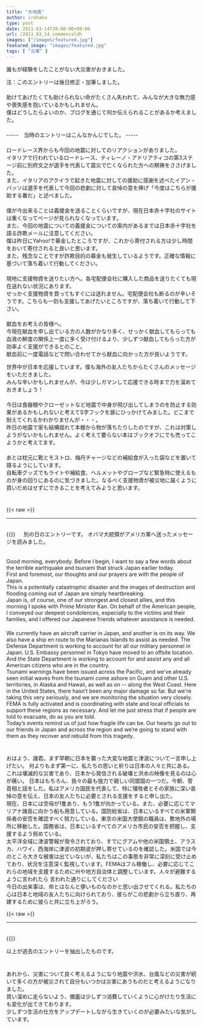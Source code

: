 ```yaml
---
title: "大地震"
author: irohaka
type: post
date: 2011-03-14T20:00:00+09:00
url: /2011_03_14_commencaldh
images: ["/images/featured.jpg"]
featured_image: "images/featured.jpg"
tags: [ "災害" ]
---
```


誰もが経験をしたことがない大災害がおきました。  
 <!--more-->

注：このエントリーは後日修正・加筆しました。  
　  
助けてあげたくても助けられない命がたくさん失われて、みんなが大きな無力感や喪失感を抱いているかもしれません。  
僕はどうしたらよいのか、ブログを通じて何か伝えられることがあるか考えました。  
　  
-----　当時のエントリーはこんなかんじでした。 -----  
　  　  　  
ロードレース界からも今回の地震に対してのリアクションがありました。  
イタリアで行われているロードレース、ティレーノ・アドリアティコの第3ステージ前に別府文之が選手を代表して震災で亡くなられた方への黙祷をささげました。  
また、イタリアのアクイラで起きた地震に対しての援助に感謝を述べたイアン・バッソは選手を代表して今回の悲劇に対して哀悼の意を捧げ「今度はこちらが援助する番だ」と述べました。  
　  
僕が今出来ることは義援金を送ることくらいですが、現在日本赤十字社のサイトは重くなってページが見られなくなっています。  
また、今回の地震についての義援金についての案内があるまでは日本赤十字社を語る詐欺メールに注意してください。  
僕は昨日にYahoo!で募金したところですが、これから寄付される方は少し時間をおいて寄付されると良いと思います。  
また、残念なことですが詐欺目的の募金も発生しているようです。正確な情報に基づいて落ち着いて行動してください。  
　  
現地に支援物資を送りたい方へ。各宅配便会社に購入した商品を送りたくても現在送れない状況にあります。  
せっかく支援物資を買ってもすぐには送れません。宅配便会社も断るのが辛いそうです。こちらも一刻も支援してあげたいところですが、落ち着いて行動して下さい。  
　  
献血をお考えの皆様へ。  
今現在献血を申し出ている方の人数がかなり多く、せっかく献血してもらっても血液の鮮度の関係上一度に多く受け付けるより、少しずつ献血してもらった方が効率よく支援ができるとのこと。  
献血前に一度電話などで問い合わせてから献血に向かった方が良いようです。  

世界中が日本を応援しています。僕も海外の友人たちからたくさんのメッセージをいただきました。  
みんな辛いかもしれませんが、今は少しガマンして応援できる時まで力を溜めておきましょう！  
　  
今日は食器棚やクローゼットなど地震で中身が飛び出してしまうのを防止する効果があるかもしれないと考えてS字フックを扉にひっかけてみました。どこまで耐えてくれるかわかりませんが・・・。  
昨日の地震で家も結構揺れて本棚から物が落ちたりしたのですが、これは対策しようがないかもしれません。よく考えて要らない本はブックオフにでも売ってこようかと考えてます。  
　  
あとは枕元に靴とモストロ、梅丹チャージなどの補給食が入った袋などを置いて寝るようにしています。  
自転車グッズでもライトや補給食、ヘルメットやグローブなど緊急時に使えるものが身の回りにあるのに気づきました。なるべく支援物資が被災地に届くように買いだめはせずにできることを考えてみようと思います。  
　  
　  
{{< raw >}}
<br>
<hr>
<br>
{{</ raw >}}
　  
別の日のエントリーです。  
オバマ大統領がアメリカ軍へ送ったメッセージを読みました。  

　  　  　    
Good morning, everybody. Before I begin, I want to say a few words about the terrible earthquake and tsunami that struck Japan earlier today.  
First and foremost, our thoughts and our prayers are with the people of Japan.   
This is a potentially catastrophic disaster and the images of destruction and flooding coming out of Japan are simply heartbreaking.  
Japan is, of course, one of our strongest and closest allies, and this morning I spoke with Prime Minister Kan. On behalf of the American people, I conveyed our deepest condolences, especially to the victims and their families, and I offered our Japanese friends whatever assistance is needed.  
　  
We currently have an aircraft carrier in Japan, and another is on its way. We also have a ship en route to the Marianas Islands to assist as needed. The Defense Department is working to account for all our military personnel in Japan. U.S. Embassy personnel in Tokyo have moved to an offsite location. And the State Department is working to account for and assist any and all American citizens who are in the country.  
Tsunami warnings have been issued across the Pacific, and we’ve already seen initial waves from the tsunami come ashore on Guam and other U.S. territories, in Alaska and Hawaii, as well as on -- along the West Coast. Here in the United States, there hasn’t been any major damage so far. But we're taking this very seriously, and we are monitoring the situation very closely. FEMA is fully activated and is coordinating with state and local officials to support these regions as necessary. And let me just stress that if people are told to evacuate, do as you are told.  
Today’s events remind us of just how fragile life can be. Our hearts go out to our friends in Japan and across the region and we’re going to stand with them as they recover and rebuild from this tragedy.  
　  
　  
おはよう、諸君。まず早朝に日本を襲った大変な地震と津波について一言申し上げたい。 
何よりもまず第一に、私たちの思いと祈りは日本の人々と共にある。  
これは壊滅的な災害であり、日本から発信される破壊と洪水の映像を見るのは心が痛い。 
日本はもちろん、我々の最も強力で親しい同盟国の一つだ。今朝、菅首相と話をした。私はアメリカ国民を代表して、特に犠牲者とその家族に深い哀悼の意を伝え、日本の友人たちに必要とされる支援をすると申し出た。 
　  
現在、日本には空母が1隻あり、もう1隻が向かっている。また、必要に応じてマリアナ諸島に向かう船も用意している。国防総省は、日本にいるすべての米軍関係者の安否を確認すべく努力している。東京の米国大使館の職員は、敷地外の場所に移動した。国務省は、日本にいるすべてのアメリカ市民の安否を把握し、支援するよう努めている。   
太平洋全域に津波警報が発令されており、すでにグアムや他の米国領土、アラスカ、ハワイ、西海岸に津波の初期波が押し寄せているのを確認した。米国では今のところ大きな被害は出ていないが、私たちはこの事態を非常に深刻に受け止めており、状況を注意深く監視しています。FEMAはフル稼働し、必要に応じてこれらの地域を支援するために州や地方自治体と調整しています。人々が避難するように言われたら 言われた通りにしてください  
今日の出来事は、命とはなんと儚いものなのかと思い出させてくれる。私たちの心は日本と地域の友人たちに向けられており、彼らがこの悲劇から立ち直り、再建するために彼らと共に立ち上がろう。  

{{< raw >}}
<br>
<hr>
<br>
{{</ raw >}}　  　  

以上が過去のエントリーを抽出したものです。  
　  
　  
あれから、災害について良く考えるようになり地震や洪水、台風などの災害が続いて多くの方が被災されて自分もいつかは災害にあうものだと考えるようになりました。  
買い溜めに走らないよう、備蓄は少しずつ消費していくように心がけたり生活にも変化が出てきております。  
少しずつ生活の仕方をアップデートしながら生きていくのが必要みたいな気がしています。  
  
　  
